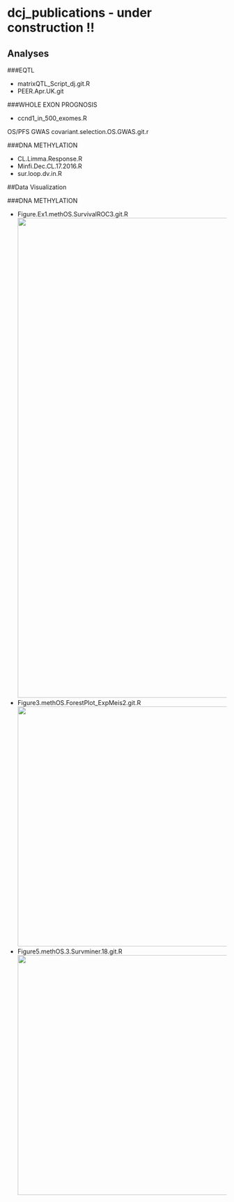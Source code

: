 # dcj_publications - under construction !!

## Analyses

###EQTL
- matrixQTL_Script_dj.git.R  
- PEER.Apr.UK.git

###WHOLE EXON PROGNOSIS
- ccnd1_in_500_exomes.R 

OS/PFS GWAS
covariant.selection.OS.GWAS.git.r

###DNA METHYLATION
- CL.Limma.Response.R
- Minfi.Dec.CL.17.2016.R
- sur.loop.dv.in.R

##Data Visualization
 
###DNA METHYLATION
- Figure.Ex1.methOS.SurvivalROC3.git.R 
    <img src=/figure3.svg width="1100">  
- Figure3.methOS.ForestPlot_ExpMeis2.git.R
    <img src=/figure4.svg width="550">
- Figure5.methOS.3.Survminer.18.git.R
    <img src=/figure4.svg width="550">
